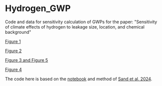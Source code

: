 # Hydrogen_GWP
Code and data for sensitivity calculation of GWPs for the paper: "Sensitivity of climate effects of hydrogen to leakage size, location, and chemical background"

[Figure 1](https://github.com/ciceroOslo/Hydrogen_GWP_sensitivity/blob/main/other_scripts/plot_emissions_drydep_comb_from_netcdf_v2.py)

[Figure 2](https://github.com/ciceroOslo/Hydrogen_GWP_sensitivity/blob/main/other_scripts/make_ssp_emissions_plots.py)

[Figure 3 and Figure 5](https://github.com/ciceroOslo/Hydrogen_GWP_sensitivity/blob/main/GWP_figures.ipynb)

[Figure 4](https://github.com/ciceroOslo/Hydrogen_GWP_sensitivity/blob/main/make_figures_per_flux_combined_fig.ipynb)


The code here is based on the [notebook](https://github.com/ciceroOslo/Hydrogen_GWP/) and method of [Sand et al. 2024](https://www.nature.com/articles/s43247-023-00857-8). 

